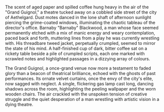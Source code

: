 The scent of aged paper and spilled coffee hung heavy in the air of the "Grand Guignol," a theatre tucked away on a cobbled side street of the city of Aethelgard.  Dust motes danced in the lone shaft of afternoon sunlight piercing the grime-coated windows, illuminating the chaotic tableau of the director's office.  Barnaby "Barnaby" Blackwood, a man whose face seemed permanently etched with a mix of manic energy and weary contemplation, paced back and forth, muttering lines from a play he was currently wrestling with.  His threadbare tweed jacket, perpetually crumpled, seemed to mirror the state of his mind.  A half-finished cup of dark, bitter coffee sat on a rickety table beside a pile of crumpled scripts, each one marked with scrawled notes and highlighted passages in a dizzying array of colours.

The Grand Guignol, a once-grand venue now more a testament to faded glory than a beacon of theatrical brilliance, echoed with the ghosts of past performances. Its ornate velvet curtains, once the envy of the city's elite, now sagged with neglect.  A single, flickering gas lamp cast long, dancing shadows across the room, highlighting the peeling wallpaper and the worn wooden chairs.  The air crackled with the unspoken tension of creative struggle and the quiet desperation of a man wrestling with artistic vision in a dying theatre.
